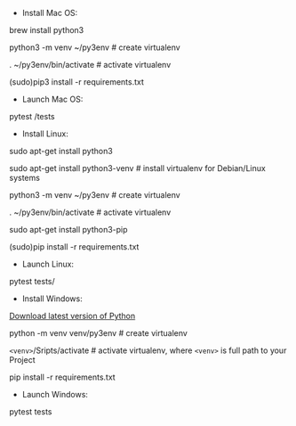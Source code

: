 * Install Мас OS:

brew install python3


python3 -m venv ~/py3env  # create virtualenv

. ~/py3env/bin/activate  # activate virtualenv

(sudo)pip3 install -r requirements.txt


* Launch Мас OS:

pytest /tests



* Install Linux:

sudo apt-get install python3


sudo apt-get install python3-venv # install virtualenv for Debian/Linux systems

python3 -m venv ~/py3env  # create virtualenv

. ~/py3env/bin/activate  # activate virtualenv

sudo apt-get install python3-pip

(sudo)pip install -r requirements.txt


* Launch Linux:

pytest tests/



* Install Windows:

[Download latest version of Python](https://www.python.org/downloads/)


python -m venv venv/py3env  # create virtualenv

`<venv>`/Sripts/activate  # activate virtualenv, where `<venv>` is full path to your Project

pip install -r requirements.txt
 

* Launch Windows:

pytest tests